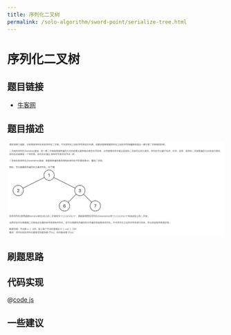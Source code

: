 ```yaml
---
title: 序列化二叉树
permalink: /solo-algorithm/sword-point/serialize-tree.html
---
```


# 序列化二叉树

## 题目链接

- [牛客网](https://www.nowcoder.com/share/jump/8484115461699856019045)

## 题目描述

![](../images/serializeTree.png)

## 刷题思路

## 代码实现

@[code js](@algorithm/sword-point/树/serializeTree.js)

## 一些建议
